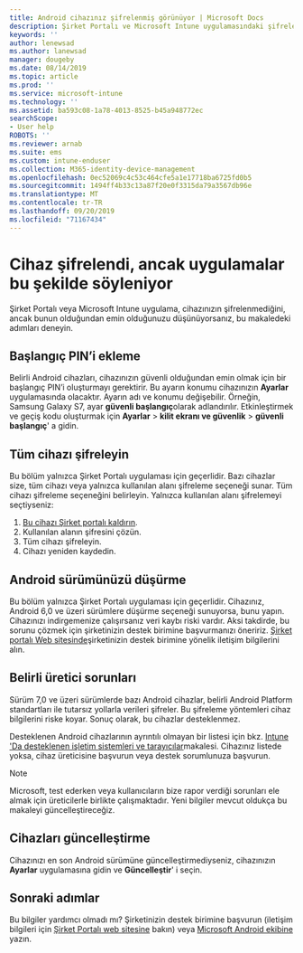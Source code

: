 ```yaml
---
title: Android cihazınız şifrelenmiş görünüyor | Microsoft Docs
description: Şirket Portalı ve Microsoft Intune uygulamasındaki şifreleme durumunu çözümleyin
keywords: ''
author: lenewsad
ms.author: lanewsad
manager: dougeby
ms.date: 08/14/2019
ms.topic: article
ms.prod: ''
ms.service: microsoft-intune
ms.technology: ''
ms.assetid: ba593c08-1a78-4013-8525-b45a948772ec
searchScope:
- User help
ROBOTS: ''
ms.reviewer: arnab
ms.suite: ems
ms.custom: intune-enduser
ms.collection: M365-identity-device-management
ms.openlocfilehash: 0ec52069c4c53c464cfe5a1e17718ba6725fd0b5
ms.sourcegitcommit: 1494ff4b33c13a87f20e0f3315da79a3567db96e
ms.translationtype: MT
ms.contentlocale: tr-TR
ms.lasthandoff: 09/20/2019
ms.locfileid: "71167434"
---
```

# <a name="device-encrypted-but-apps-say-otherwise"></a>Cihaz şifrelendi, ancak uygulamalar bu şekilde söyleniyor

Şirket Portalı veya Microsoft Intune uygulama, cihazınızın şifrelenmediğini, ancak bunun olduğundan emin olduğunuzu düşünüyorsanız, bu makaledeki adımları deneyin.  

## <a name="add-a-startup-pin"></a>Başlangıç PIN’i ekleme

Belirli Android cihazları, cihazınızın güvenli olduğundan emin olmak için bir başlangıç PIN’i oluşturmayı gerektirir. Bu ayarın konumu cihazınızın **Ayarlar** uygulamasında olacaktır. Ayarın adı ve konumu değişebilir. Örneğin, Samsung Galaxy S7, ayar **güvenli başlangıç**olarak adlandırılır. Etkinleştirmek ve geçiş kodu oluşturmak için **Ayarlar** > **kilit ekranı ve güvenlik** > **güvenli başlangıç**' a gidin.  

## <a name="encrypt-the-entire-device"></a>Tüm cihazı şifreleyin

Bu bölüm yalnızca Şirket Portalı uygulaması için geçerlidir. Bazı cihazlar size, tüm cihazı veya yalnızca kullanılan alanı şifreleme seçeneği sunar. Tüm cihazı şifreleme seçeneğini belirleyin. Yalnızca kullanılan alanı şifrelemeyi seçtiyseniz:

1. [Bu cihazı Şirket portalı kaldırın](unenroll-your-device-from-intune-android.md).
2. Kullanılan alanın şifresini çözün.  
3. Tüm cihazı şifreleyin.  
4. Cihazı yeniden kaydedin.  

## <a name="downgrade-your-version-of-android"></a>Android sürümünüzü düşürme

Bu bölüm yalnızca Şirket Portalı uygulaması için geçerlidir. Cihazınız, Android 6,0 ve üzeri sürümlere düşürme seçeneği sunuyorsa, bunu yapın. Cihazınızı indirgemenize çalışırsanız veri kaybı riski vardır. Aksi takdirde, bu sorunu çözmek için şirketinizin destek birimine başvurmanızı öneririz. [Şirket portalı Web sitesinde](https://go.microsoft.com/fwlink/?linkid=2010980)şirketinizin destek birimine yönelik iletişim bilgilerini alın.  

## <a name="specific-manufacturer-issues"></a>Belirli üretici sorunları

Sürüm 7,0 ve üzeri sürümlerde bazı Android cihazlar, belirli Android Platform standartları ile tutarsız yollarla verileri şifreler. Bu şifreleme yöntemleri cihaz bilgilerini riske koyar. Sonuç olarak, bu cihazlar desteklenmez.

Desteklenen Android cihazlarının ayrıntılı olmayan bir listesi için bkz. [Intune 'Da desteklenen işletim sistemleri ve tarayıcılar](https://docs.microsoft.com/intune/supported-devices-browsers.md#supported-samsung-knox-standard-devices)makalesi. Cihazınız listede yoksa, cihaz üreticisine başvurun veya destek sorumlunuza başvurun.

> [!Note]
> Microsoft, test ederken veya kullanıcıların bize rapor verdiği sorunları ele almak için üreticilerle birlikte çalışmaktadır. Yeni bilgiler mevcut oldukça bu makaleyi güncelleştireceğiz.

## <a name="update-devices"></a>Cihazları güncelleştirme

Cihazınızı en son Android sürümüne güncelleştirmediyseniz, cihazınızın **Ayarlar** uygulamasına gidin ve **Güncelleştir**' i seçin.  

## <a name="next-steps"></a>Sonraki adımlar

Bu bilgiler yardımcı olmadı mı? Şirketinizin destek birimine başvurun (iletişim bilgileri için [Şirket Portalı web sitesine](https://go.microsoft.com/fwlink/?linkid=2010980) bakın) veya <a href="mailto:wintunedroidfbk@microsoft.com?subject=I'm having trouble with enrolling my Android device&body=Describe the issue you're experiencing here.">Microsoft Android ekibine</a> yazın.  
